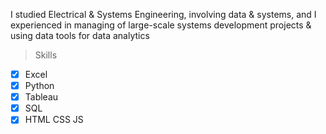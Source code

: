 I studied Electrical & Systems Engineering, involving data & systems, and I experienced in managing of large-scale systems development projects & using data tools for data analytics

> Skills

- [x] Excel
- [x] Python
- [x] Tableau
- [x] SQL
- [x] HTML CSS JS

<br />


